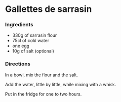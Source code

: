 # Gallettes de sarrasin

### Ingredients
* 330g of sarrasin flour
* 75cl of cold water
* one egg
* 10g of salt (optional)

### Directions
In a bowl, mix the flour and the salt.

Add the water, little by little, while mixing with a whisk.

Put in the fridge for one to two hours.
